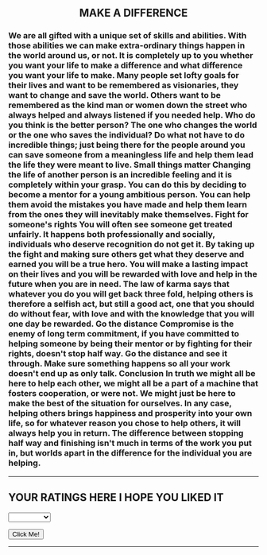 <html>

<body background="images6.jpg">



<title>Steve's Webpage</title>

<article>
<center><h1>MAKE A DIFFERENCE</h2></center>
<p><h3>We are all gifted with a unique set of skills and abilities. With those abilities we can make extra-ordinary things happen in the world around us, or not. It is completely up to you whether you want your life to make a difference and what difference you want your life to make. Many people set lofty goals for their lives and want to be remembered as visionaries, they want to change and save the world. Others want to be remembered as the kind man or women down the street who always helped and always listened if you needed help. Who do you think is the better person? The one who changes the world or the one who saves the individual? Do what not have to do incredible things; just being there for the people around you can save someone from a meaningless life and help them lead the life they were meant to live. Small things matter Changing the life of another person is an incredible feeling and it is completely within your grasp. You can do this by deciding to become a mentor for a young ambitious person. You can help them avoid the mistakes you have made and help them learn from the ones they will inevitably make themselves. Fight for someone's rights You will often see someone get treated unfairly. It happens both professionally and socially, individuals who deserve recognition do not get it. By taking up the fight and making sure others get what they deserve and earned you will be a true hero. You will make a lasting impact on their lives and you will be rewarded with love and help in the future when you are in need. The law of karma says that whatever you do you will get back three fold, helping others is therefore a selfish act, but still a good act, one that you should do without fear, with love and with the knowledge that you will one day be rewarded. Go the distance Compromise is the enemy of long term commitment, if you have committed to helping someone by being their mentor or by fighting for their rights, doesn't stop half way. Go the distance and see it through. Make sure something happens so all your work doesn't end up as only talk. Conclusion In truth we might all be here to help each other, we might all be a part of a machine that fosters cooperation, or were not. We might just be here to make the best of the situation for ourselves. In any case, helping others brings happiness and prosperity into your own life, so for whatever reason you chose to help others, it will always help you in return. The difference between stopping half way and finishing isn't much in terms of the work you put in, but worlds apart in the difference for the individual you are helping.</h3></p>

<hr>   </hr>

<p><h2>YOUR RATINGS HERE I HOPE YOU LIKED IT</h2></p>

<select>
<option value="    ">    </option>
<option value="very good">Very Good</option>
<option value="good">Good</option>
<option value="okay">Okay</option>
<option value="bad">Bad</option>
</select>

<button type="button">Click Me!</button>


<hr>   </hr>


<menu type="context" id="mymenu">
<menuitem label="Refresh"
oneclick="window.location.reload();"
icon="ico_reload.png">
</menuitem>
<menu label="Share on...">
<menuitem label="Twitter"
icon="ico_twitter.png"
oneclick="window.open('//twitter.com/intent/tweet?
text='+window.location.href);">
</menuitem>
<menuitem label="Facebook"
ic="ico_facebook.png"
oneclick="window.open('//facebook.com/sharer/sharer.php?
u='+window.location.href);">
</menuitem>
<menuitem label="Email This Page"
oneclick="window.location='mailto:?
body='+window.location.href;">
</menuitem>
</menu>


</body>

</html>
